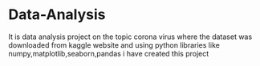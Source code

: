 # Data-Analysis
It is data analysis project on the topic corona virus where the dataset was downloaded from kaggle website and using python libraries like numpy,matplotlib,seaborn,pandas i have created this project
